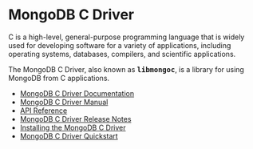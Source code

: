 # MongoDB C Driver

C is a high-level, general-purpose programming language that is widely used for developing software for a variety of applications, including operating systems, databases, compilers, and scientific applications.

The MongoDB C Driver, also known as <b><tt>libmongoc</tt></b>, is a library for using MongoDB from C applications.

* [MongoDB C Driver Documentation](https://www.mongodb.com/docs/drivers/c/)
* [MongoDB C Driver Manual](https://www.mongoc.org/)
* [API Reference](https://www.mongoc.org/libmongoc/current/api.html)
* [MongoDB C Driver Release Notes](https://www.github.com/mongodb/mongo-c-driver/releases)
* [Installing the MongoDB C Driver](https://mongoc.org/libmongoc/current/installing.html)
* [MongoDB C Driver Quickstart](https://www.mongoc.org/libmongoc/current/tutorial.html)